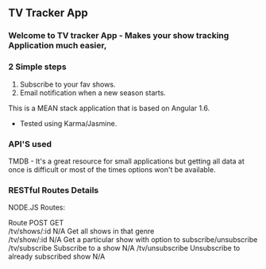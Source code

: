 ## TV Tracker App

### Welcome to TV tracker App - Makes your show tracking Application much easier,

### 2 Simple steps

1) Subscribe to your fav shows.
2) Email notification when a new season starts.

This is a MEAN stack application that is based on Angular 1.6.
- Tested using Karma/Jasmine.

### API'S used

TMDB - It's a great resource for small applications but getting all data at once is difficult or 
most of the times options won't be available.

### RESTful Routes Details

NODE.JS Routes:

Route	         POST	                                     GET	                             
/tv/shows/:id	 N/A	                                     Get all shows in that genre	    
/tv/show/:id	 N/A	                                     Get a particular show  with option to subscribe/unsubscribe	        	    
/tv/subscribe    Subscribe to a show                         N/A
/tv/unsubscribe  Unsubscribe to already subscribed show      N/A
